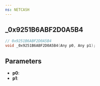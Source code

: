 ```yaml
---
ns: NETCASH
---
```

## _0x9251B6ABF2D0A5B4

```c
// 0x9251B6ABF2D0A5B4
void _0x9251B6ABF2D0A5B4(Any p0, Any p1);
```


## Parameters
* **p0**: 
* **p1**: 

